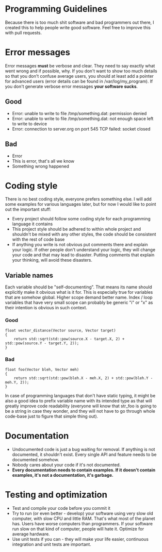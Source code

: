 # Programming Guidelines
Because there is too much shit software and bad programmers out there, I created this to help people write good software. Feel free to improve this with pull requests.

# Error messages
Error messages **must** be verbose and clear. They need to say exactly what went wrong and if possible, why. If you don't want to show too much details so that you don't confuse average users, you should at least add a pointer for advanced users (error details can be found in /var/log/my_program). If you don't generate verbose error messages **your software sucks**.
## Good
* Error: unable to write to file /tmp/something.dat: permission denied
* Error: unable to write to file /tmp/something.dat: not enough space left to write to device
* Error: connection to server.org on port 545 TCP failed: socket closed
## Bad
* Error
* This is error, that's all we know
* Something wrong happened

# Coding style
There is no best coding style, everyone prefers something else. I will add some examples for various languages later, but for now I would like to point out the important stuff:
* Every project should follow some coding style for each programming language it contains
* This project style should be adhered to within whole project and shouldn't be mixed with any other styles, the code should be consistent with the rest of code base
* If anything you write is not obvious put comments there and explain your logic. If other people don't understand your logic, they will change your code and that may lead to disaster. Putting comments that explain your thinking, will avoid these disasters.

## Variable names
Each variable should be "self-documenting". That means its name should explicitly make it obvious what is it for. This is especially true for variables that are somehow global. Higher scope demand better name. Index / loop variables that have very small scope can probably be generic "i" or "x" as their intention is obvious in such context.

### Good
```
float vector_distance(Vector source, Vector target)
{
    return std::sqrt(std::pow(source.X - target.X, 2) + std::pow(source.Y - target.Y, 2));
}
```

### Bad
```
float foo(Vector bleh, Vector meh)
{
    return std::sqrt(std::pow(bleh.X - meh.X, 2) + std::pow(bleh.Y - meh.Y, 2));
}
```

In case of programming languages that don't have static typing, it might be also a good idea to prefix variable name with its intended type as that will greatly improve code readability (everyone will know that str_foo is going to be a string in case they wonder, and they will not have to go through whole code-base just to figure that simple thing out).

# Documentation
* Undocumented code is just a bug waiting for removal. If anything is not documented, it shouldn't exist. Every single API and feature needs to be documented somehow.
* Nobody cares about your code if it's not documented.
* **Every documentation needs to contain examples. If it doesn't contain examples, it's not a documentation, it's garbage.**

# Testing and optimization
* Test and compile your code before you commit it
* Try to run (or even better - develop) your software using very slow old computer, with slow CPU and little RAM. That's what most of the planet has. Users have worse computers than programmers. If your software run slow on that kind of computer, people will hate it. Optimize for average hardware.
* Use unit tests if you can - they will make your life easier, continuous integration and unit tests are important.
